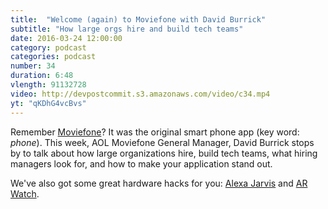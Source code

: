 ```yaml
---
title:  "Welcome (again) to Moviefone with David Burrick"
subtitle: "How large orgs hire and build tech teams"
date: 2016-03-24 12:00:00
category: podcast
categories: podcast
number: 34
duration: 6:48
vlength: 91132728
video: http://devpostcommit.s3.amazonaws.com/video/c34.mp4
yt: "qKDhG4vcBvs"
---
```


Remember <a href="http://moviefone.com">Moviefone</a>? It was the original smart phone app (key word: <em>phone</em>). This week, AOL Moviefone General Manager, David Burrick stops by to talk about how large organizations hire, build tech teams, what hiring managers look for, and how to make your application stand out.

We've also got some great hardware hacks for you: <a href="http://devpost.com/software/alexa-jarvis"> Alexa Jarvis</a> and <a href="http://devpost.com/software/ar-watch">AR Watch</a>.
